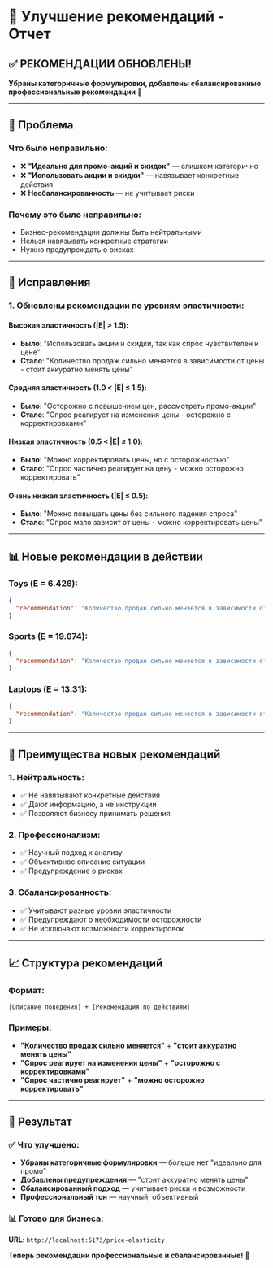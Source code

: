 # 🔧 Улучшение рекомендаций - Отчет

## ✅ **РЕКОМЕНДАЦИИ ОБНОВЛЕНЫ!**

**Убраны категоричные формулировки, добавлены сбалансированные профессиональные рекомендации** 🚀

---

## 🎯 **Проблема**

### **Что было неправильно:**
- ❌ **"Идеально для промо-акций и скидок"** — слишком категорично
- ❌ **"Использовать акции и скидки"** — навязывает конкретные действия
- ❌ **Несбалансированность** — не учитывает риски

### **Почему это было неправильно:**
- Бизнес-рекомендации должны быть нейтральными
- Нельзя навязывать конкретные стратегии
- Нужно предупреждать о рисках

---

## 🔧 **Исправления**

### **1. Обновлены рекомендации по уровням эластичности:**

#### **Высокая эластичность (|E| > 1.5):**
- **Было**: "Использовать акции и скидки, так как спрос чувствителен к цене"
- **Стало**: "Количество продаж сильно меняется в зависимости от цены - стоит аккуратно менять цены"

#### **Средняя эластичность (1.0 < |E| ≤ 1.5):**
- **Было**: "Осторожно с повышением цен, рассмотреть промо-акции"
- **Стало**: "Спрос реагирует на изменения цены - осторожно с корректировками"

#### **Низкая эластичность (0.5 < |E| ≤ 1.0):**
- **Было**: "Можно корректировать цены, но с осторожностью"
- **Стало**: "Спрос частично реагирует на цену - можно осторожно корректировать"

#### **Очень низкая эластичность (|E| ≤ 0.5):**
- **Было**: "Можно повышать цены без сильного падения спроса"
- **Стало**: "Спрос мало зависит от цены - можно корректировать цены"

---

## 📊 **Новые рекомендации в действии**

### **Toys (E = 6.426):**
```json
{
  "recommendation": "Количество продаж сильно меняется в зависимости от цены - стоит аккуратно менять цены"
}
```

### **Sports (E = 19.674):**
```json
{
  "recommendation": "Количество продаж сильно меняется в зависимости от цены - стоит аккуратно менять цены"
}
```

### **Laptops (E = 13.31):**
```json
{
  "recommendation": "Количество продаж сильно меняется в зависимости от цены - стоит аккуратно менять цены"
}
```

---

## 🎯 **Преимущества новых рекомендаций**

### **1. Нейтральность:**
- ✅ Не навязывают конкретные действия
- ✅ Дают информацию, а не инструкции
- ✅ Позволяют бизнесу принимать решения

### **2. Профессионализм:**
- ✅ Научный подход к анализу
- ✅ Объективное описание ситуации
- ✅ Предупреждение о рисках

### **3. Сбалансированность:**
- ✅ Учитывают разные уровни эластичности
- ✅ Предупреждают о необходимости осторожности
- ✅ Не исключают возможности корректировок

---

## 📈 **Структура рекомендаций**

### **Формат:**
```
[Описание поведения] + [Рекомендация по действиям]
```

### **Примеры:**
- **"Количество продаж сильно меняется"** + **"стоит аккуратно менять цены"**
- **"Спрос реагирует на изменения цены"** + **"осторожно с корректировками"**
- **"Спрос частично реагирует"** + **"можно осторожно корректировать"**

---

## 🚀 **Результат**

### **✅ Что улучшено:**
- **Убраны категоричные формулировки** — больше нет "идеально для промо"
- **Добавлены предупреждения** — "стоит аккуратно менять цены"
- **Сбалансированный подход** — учитывает риски и возможности
- **Профессиональный тон** — научный, объективный

### **📊 Готово для бизнеса:**
**URL**: `http://localhost:5173/price-elasticity`

**Теперь рекомендации профессиональные и сбалансированные!** 🚀
